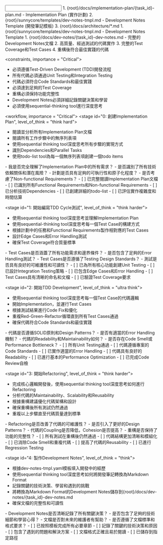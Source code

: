 <input>
  <context>
  1. {root}/docs/implementation-plan/{task_id}-plan.md - Implementation Plan (實作計劃)
  2. {root}/sunnycore/templates/dev-notes-tmpl.md - Development Notes Template (開發筆記模板)
  3. {root}/docs/architecture/*.md
  </context>
  <templates>
  1. {root}/sunnycore/templates/dev-notes-tmpl.md - Development Notes Template
  </templates>
</input>

<output>
1. {root}/docs/dev-notes/{task_id}-dev-notes.md - 完整的Development Notes文檔
2. 高質量、經過測試的代碼實作
3. 完整的Test Coverage和Test Cases
4. 重構後符合最佳實踐的代碼
</output>

<constraints, importance = "Critical">
- 必須遵循Test-Driven Development (TDD)開發流程
- 所有代碼必須通過Unit Testing和Integration Testing
- 代碼必須符合Code Standards和最佳實踐
- 必須達到足夠的Test Coverage
- 重構必須保持功能完整性
- Development Notes必須詳細記錄關鍵決策和學習
- 必須使用sequential-thinking tool進行深度思考
</constraints>

<workflow, importance = "Critical">
  <stage id="0: 創建Implementation Plan", level_of_think = "think hard">
  - 閱讀並分析所有Implementation Plan文檔
  - 閱讀所有工作步驟中的無序列表項
  - 使用sequential thinking tool深度思考所有步驟的實現方式
  - 識別Dependencies和Parallel Tasks
  - 使用todo-list tool為每一個無序列表項創建一個todo items

  <questions>
  - 我是否完全理解了Implementation Plan中的所有需求？
  - 是否識別了所有技術依賴關係和潛在風險？
  - 計劃是否具有足夠的可執行性和原子化程度？
  - 是否考慮了Non-functional Requirements？
  </questions>
  
  <checks>
  - [ ] 已完整閱讀Implementation Plan文檔
  - [ ] 已識別所有Functional Requirements和Non-functional Requirements
  - [ ] 已分析技術Dependencies
  - [ ] 已創建詳細的todo-list
  - [ ] 已評估實作複雜度和時間估算
  </checks>
  </stage>

  <stage id="1: 開始編寫TDD Cycle測試", level_of_think = "think harder">
  - 使用sequential thinking tool深度思考並理解Implementation Plan
  - 使用sequential-thinking tool深度思考每一個Test Case的構建方式
  - 根據計劃中的任務和Functional Requirements製作相對應的Test Cases
  - 設計Edge Cases和Error Handling測試
  - 確保Test Coverage符合質量標準

  <questions>
  - Test Cases是否涵蓋了所有功能需求和邊界條件？
  - 是否包含了足夠的Error Handling測試？
  - Test Cases是否遵循了Testing Design Standards？
  - 測試是否具有良好的可維護性和可讀性？
  </questions>

  <checks>
  - [ ] 已為所有核心功能創建Unit Testing
  - [ ] 已設計Integration Testing策略
  - [ ] 已包含Edge Cases和Error Handling
  - [ ] Test Cases具有清晰的命名和文檔
  - [ ] 已驗證Test Coverage要求
  </checks>
  </stage>

  <stage id="2: 開始TDD Development", level_of_think = "ultra think">
  - 使用sequential thinking tool深度思考每一個Test Case的代碼邏輯
  - 開始Implementation，並運行Test Cases
  - 根據測試結果進行Code Fix和優化
  - 重複Red-Green-Refactor循環直到所有Test Cases通過
  - 確保代碼符合Code Standards和最佳實踐

  <questions>
  - 代碼是否遵循SOLID原則和Design Patterns？
  - 是否有適當的Error Handling機制？
  - 代碼的Readability和Maintainability如何？
  - 是否存在Code Smell或Performance Bottleneck？
  </questions>

  <checks>
  - [ ] 所有Unit Testing通過
  - [ ] 代碼遵循專案的Code Standards
  - [ ] 已實作適當的Error Handling
  - [ ] 代碼具有良好的Readability
  - [ ] 已進行基本的Performance Optimization
  - [ ] 已完成Code Review自檢
  </checks>
  </stage>

  <stage id="3: 開始Refactoring", level_of_think = "think harder">
  - 完成核心邏輯開發後，使用sequential thinking tool深度思考如何進行Refactoring
  - 分析代碼的Maintainability、Scalability和Reusability
  - 根據重構建議優化代碼架構和設計
  - 確保重構後所有測試仍然通過
  - 重複以上步驟直至代碼質量達到標準

  <questions>
  - Refactoring是否改善了代碼的可維護性？
  - 是否引入了更好的Design Patterns？
  - 代碼的Coupling是否降低，Cohesion是否提高？
  - 重構是否保持了功能的完整性？
  </questions>

  <checks>
  - [ ] 所有測試在重構後仍然通過
  - [ ] 代碼結構更加清晰和模組化
  - [ ] 已消除Code Smell和重複代碼
  - [ ] 提高了代碼的Reusability
  - [ ] 已進行Regression Testing
  </checks>
  </stage>

  <stage id="4: 製作Development Notes", level_of_think = "think">
  - 根據dev-notes-tmpl.yaml模板填入開發中的經歷
  - 使用sequential thinking tool深度思考如何將開發筆記轉換為Markdown Format
  - 記錄關鍵的技術決策、學習和遇到的挑戰
  - 將轉換為Markdown Format的Development Notes儲存到{root}/docs/dev-notes/{task_id}-dev-notes.md
  - 確保文檔的完整性和可讀性

  <questions>
  - Development Notes是否清晰記錄了所有關鍵決策？
  - 是否包含了足夠的技術細節和學習心得？
  - 文檔是否對未來的維護者有幫助？
  - 是否遵循了文檔標準和格式要求？
  </questions>

  <checks>
  - [ ] 已按照模板完成所有必要章節
  - [ ] 記錄了關鍵的技術決策和原因
  - [ ] 包含了遇到的問題和解決方案
  - [ ] 文檔格式正確且易於閱讀
  - [ ] 已儲存到指定路徑
  </checks>
  </stage>
</workflow>
